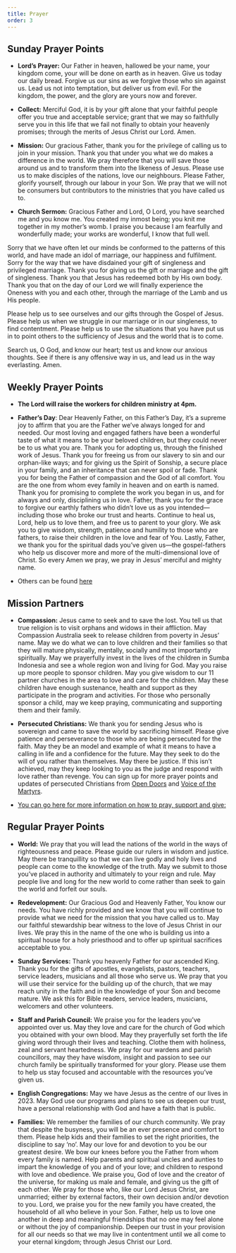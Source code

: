 ```yaml
---
title: Prayer
order: 3
---
```


## Sunday Prayer Points

- **Lord’s Prayer:** Our Father in heaven, hallowed be your name, your kingdom come, your will be done on earth as in heaven. Give us today our daily bread. Forgive us our sins as we forgive those who sin against us. Lead us not into temptation, but deliver us from evil. For the kingdom, the power, and the glory are yours now and forever.
  
- **Collect:** Merciful God, it is by your gift alone that your faithful people offer you true and acceptable service; grant that we may so faithfully serve you in this life that we fail not finally to obtain your heavenly promises; through the merits of Jesus Christ our Lord. Amen.
- **Mission:** Our gracious Father, thank you for the privilege of calling us to join in your mission. Thank you that under you what we do makes a difference in the world. We pray therefore that you will save those around us and to transform them into the likeness of Jesus. Please use us to make disciples of the nations, love our neighbours. Please Father, glorify yourself, through our labour in your Son. We pray that we will not be consumers but contributors to the ministries that you have called us to. 
- **Church Sermon:** Gracious Father and Lord, O Lord, you have searched me and you know me. You created my inmost being; you knit me together in my mother’s womb. I praise you because I am fearfully and wonderfully made; your works are wonderful, I know that full well. 

Sorry that we have often let our minds be conformed to the patterns of this world, and have made an idol of marriage, our happiness and fulfilment. Sorry for the way that we have disdained your gift of singleness and privileged marriage. Thank you for giving us the gift or marriage and the gift of singleness. Thank you that Jesus has redeemed both by His own body. Thank you that on the day of our Lord we will finally experience the Oneness with you and each other, through the marriage of the Lamb and us His people.  

Please help us to see ourselves and our gifts through the Gospel of Jesus. Please help us when we struggle in our marriage or in our singleness, to find contentment. Please help us to use the situations that you have put us in to point others to the sufficiency of Jesus and the world that is to come. 

Search us, O God, and know our heart; test us and know our anxious thoughts. See if there is any offensive way in us, and lead us in the way everlasting. Amen. 


## Weekly Prayer Points
- **The Lord will raise the workers for children ministry at 4pm.**
- **Father’s Day**: Dear Heavenly Father, on this Father’s Day, it’s a supreme joy to affirm that you are the Father we’ve always longed for and needed. Our most loving and engaged fathers have been a wonderful taste of what it means to be your beloved children, but they could never be to us what you are.  Thank you for adopting us, through the finished work of Jesus. Thank you for freeing us from our slavery to sin and our orphan-like ways; and for giving us the Spirit of Sonship, a secure place in your family, and an inheritance that can never spoil or fade. Thank you for being the Father of compassion and the God of all comfort. You are the one from whom evey family in heaven and on earth is named. Thank you for promising to complete the work you began in us, and for always and only, disciplining us in love. Father, thank you for the grace to forgive our earthly fathers who didn’t love us as you intended—including those who broke our trust and hearts. Continue to heal us, Lord, help us to love them, and free us to parent to your glory. We ask you to give wisdom, strength, patience and humility to those who are fathers, to raise their children in the love and fear of You. Lastly, Father, we thank you for the spiritual dads you’ve given us—the gospel-fathers who help us discover more and more of the multi-dimensional love of Christ. So every Amen we pray, we pray in Jesus’ merciful and mighty name.

- Others can be found [here](https://stgeorgeshurstville.org.au/prayer) 

## Mission Partners
- **Compassion:** Jesus came to seek and to save the lost. You tell us that true religion is to visit orphans and widows in their affliction. May Compassion Australia seek to release children from poverty in Jesus’ name. May we do what we can to love children and their families so that they will mature physically, mentally, socially and most importantly spiritually. May we prayerfully invest in the lives of the children in Sumba Indonesia and see a whole region won and living for God. May you raise up more people to sponsor children. May you give wisdom to our 11 partner churches in the area to love and care for the children. May these children have enough sustenance, health and support as they participate in the program and activities. For those who personally sponsor a child, may we keep praying, communicating and supporting them and their family. 
- **Persecuted Christians:** We thank you for sending Jesus who is sovereign and came to save the world by sacrificing himself. Please give patience and perseverance to those who are being persecuted for the faith. May they be an model and example of what it means to have a calling in life and a confidence for the future. May they seek to do the will of you rather than themselves. May there be justice. If this isn’t achieved, may they keep looking to you as the judge and respond with love rather than revenge. You can sign up for more prayer points and updates of persecuted Christians from [Open Doors](https://vom.com.au/pray-for-the-persecuted-church/) and [Voice of the Martyrs](https://vom.com.au/prayer/). 

- [You can go here for more information on how to pray, support and give:](https://stgeorgeshurstville.org.au/mission-partners)

## Regular Prayer Points

- **World:** We pray that you will lead the nations of the world in the ways of righteousness and peace. Please guide our rulers in wisdom and justice. May there be tranquillity so that we can live godly and holy lives and people can come to the knowledge of the truth. May we submit to those you’ve placed in authority and ultimately to your reign and rule. May people live and long for the new world to come rather than seek to gain the world and forfeit our souls. 

- **Redevelopment:** Our Gracious God and Heavenly Father, You know our needs. You have richly provided and we know that you will continue to provide what we need for the mission that you have called us to. May our faithful stewardship bear witness to the love of Jesus Christ in our lives. We pray this in the name of the one who is building us into a spiritual house for a holy priesthood and to offer up spiritual sacrifices acceptable to you.

- **Sunday Services:** Thank you heavenly Father for our ascended King. Thank you for the gifts of apostles, evangelists, pastors, teachers, service leaders, musicians and all those who serve us. We pray that you will use their service for the building up of the church, that we may reach unity in the faith and in the knowledge of your Son and become mature. We ask this for Bible readers, service leaders, musicians, welcomers and other volunteers. 

- **Staff and Parish Council:** We praise you for the leaders you’ve appointed over us. May they love and care for the church of God which you obtained with your own blood. May they prayerfully set forth the life giving word through their lives and teaching. Clothe them with holiness, zeal and servant heartedness. We pray for our wardens and parish councillors, may they have wisdom, insight and passion to see our church family be spiritually transformed for your glory. Please use them to help us stay focused and accountable with the resources you’ve given us. 

- **English Congregations:** May we have Jesus as the centre of our lives in 2023. May God use our programs and plans to see us deepen our trust, have a personal relationship with God and have a faith that is public. 

- **Families:** We remember the families of our church community. We pray that despite the busyness, you will be an ever presence and comfort to them. Please help kids and their families to set the right priorities, the discipline to say ‘no’. May our love for and devotion to you be our greatest desire. We bow our knees before you the Father from whom every family is named. Help parents and spiritual uncles and aunties to impart the knowledge of you and of your love; and children to respond with love and obedience. We praise you, God of love and the creator of the universe, for making us male and female, and giving us the gift of each other. We pray for those who, like our Lord Jesus Christ, are unmarried; either by external factors, their own decision and/or devotion to you. Lord, we praise you for the new family you have created, the household of all who believe in your Son. Father, help us to love one another in deep and meaningful friendships that no one may feel alone or without the joy of companionship. Deepen our trust in your provision for all our needs so that we may live in contentment until we all come to your eternal kingdom; through Jesus Christ our Lord. 

